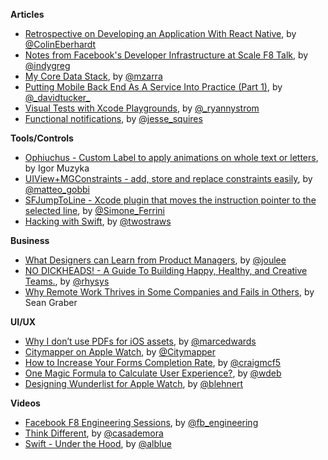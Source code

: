 
**Articles**

* [Retrospective on Developing an Application With React Native](http://blog.scottlogic.com/2015/03/26/react-native-retrospective.html), by [@ColinEberhardt](https://twitter.com/ColinEberhardt)
* [Notes from Facebook's Developer Infrastructure at Scale F8 Talk](http://gregoryszorc.com/blog/2015/03/28/notes-from-facebook%27s-developer-infrastructure-at-scale-f8-talk/), by [@indygreg](https://twitter.com/indygreg)
* [My Core Data Stack](http://martiancraft.com/blog/2015/03/core-data-stack/), by [@mzarra](https://twitter.com/mzarra)
* [Putting Mobile Back End As A Service Into Practice (Part 1)](http://www.smashingmagazine.com/2015/03/30/mobile-backend-service-practice-part1/), by [@_davidtucker\_](https://twitter.com/_davidtucker_)
* [Visual Tests with Xcode Playgrounds](http://whoisryannystrom.com/2015/03/30/Visual-Playground-Unit-Tests/), by [@_ryannystrom](https://twitter.com/_ryannystrom)
* [Functional notifications](http://www.jessesquires.com/functional-notifications/), by [@jesse_squires](https://twitter.com/jesse_squires)

**Tools/Controls**

* [Ophiuchus - Custom Label to apply animations on whole text or letters](https://github.com/Yalantis/Preloader.Ophiuchus), by Igor Muzyka
* [UIView+MGConstraints - add, store and replace constraints easily](https://github.com/matteogobbi/UIView-MGConstraints), by [@matteo_gobbi](https://twitter.com/matteo_gobbi)
* [SFJumpToLine - Xcode plugin that moves the instruction pointer to the selected line](https://github.com/sferrini/SFJumpToLine), by [@Simone_Ferrini](https://twitter.com/Simone_Ferrini)
* [Hacking with Swift](http://www.hackingwithswift.com/), by [@twostraws](https://twitter.com/twostraws)

**Business**

* [What Designers can Learn from Product Managers](https://medium.com/@joulee/what-designers-can-learn-from-pms-3aa285f511bc), by [@joulee](https://twitter.com/joulee)
* [NO DICKHEADS! - A Guide To Building Happy, Healthy, and Creative Teams.](https://medium.com/@rhysys/no-dickheads-a-guide-to-building-happy-healthy-and-creative-teams-7e9b049fc57d), by [@rhysys](https://twitter.com/rhysys)
* [Why Remote Work Thrives in Some Companies and Fails in Others](https://hbr.org/2015/03/why-remote-work-thrives-in-some-companies-and-fails-in-others), by Sean Graber

**UI/UX**

* [Why I don’t use PDFs for iOS assets](http://bjango.com/articles/idontusepdfs/), by [@marcedwards](https://twitter.com/marcedwards)
* [Citymapper on Apple Watch](https://medium.com/@Citymapper/citymapper-on-apple-watch-843c3e757f58), by [@Citymapper](https://twitter.com/Citymapper)
* [How to Increase Your Forms Completion Rate](http://usabilityhour.com/better-forms/), by [@craigmcf5](https://twitter.com/craigmcf5)
* [One Magic Formula to Calculate User Experience?](http://journal.gibbon.co/one-magic-formula-to-calculate-user-experience), by [@wdeb](https://twitter.com/wdeb)
* [Designing Wunderlist for Apple Watch](https://www.wunderlist.com/blog/designing-wunderlist-for-apple-watch-from-benedikt-lehnert/), by [@blehnert](https://twitter.com/blehnert)

**Videos**

* [Facebook F8 Engineering Sessions](https://www.youtube.com/playlist?list=PLb0IAmt7-GS1_7FcSupSJoUe21tF12eu8), by [@fb_engineering](https://twitter.com/fb_engineering)
* [Think Different](http://realm.io/news/saul-mora-think-different/), by [@casademora](https://twitter.com/casademora)
* [Swift - Under the Hood](http://www.infoq.com/presentations/swift-llvm), by [@alblue](https://twitter.com/alblue)
